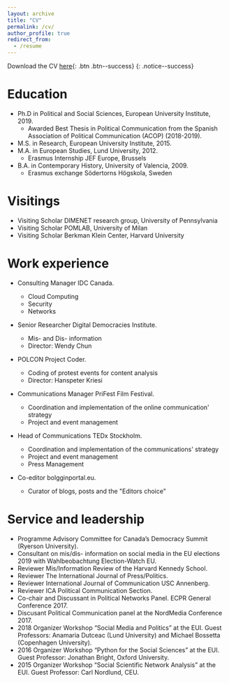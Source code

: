 ```yaml
---
layout: archive
title: "CV"
permalink: /cv/
author_profile: true
redirect_from:
  - /resume
---
```


Download the CV [here](/files/CV_Javier.pdf){: .btn .btn--success}
{: .notice--success}



Education
======
* Ph.D in Political and Social Sciences, European University Institute, 2019.
	- Awarded Best Thesis in Political Communication from the Spanish Association of Political Communication (ACOP) (2018-2019). 
* M.S. in Research, European University Institute, 2015.
* M.A. in European Studies, Lund University, 2012.
	- Erasmus Internship JEF Europe, Brussels
* B.A. in Contemporary History, University of Valencia, 2009.
	- Erasmus exchange Södertorns Högskola, Sweden
 
  
 Visitings
======  

- Visiting Scholar DIMENET research group, University of Pennsylvania
- Visiting Scholar POMLAB, University of Milan
- Visiting Scholar Berkman Klein Center, Harvard University
 
   
Work experience
======

* Consulting Manager IDC Canada.
  * Cloud Computing
  * Security
  * Networks


* Senior Researcher Digital Democracies Institute.
  * Mis- and Dis- information
  * Director: Wendy Chun


* POLCON Project Coder.
  * Coding of protest events for content analysis
  * Director: Hanspeter Kriesi
 
 
* Communications Manager PriFest Film Festival.
  * Coordination and implementation of the online communication' strategy
  * Project and event management
 
 
* Head of Communications TEDx Stockholm.
  * Coordination and implementation of the communications' strategy
  * Project and event management
  * Press Management
 
  
* Co-editor bolgginportal.eu.
  * Curator of blogs, posts and the "Editors choice"  
   
  
Service and leadership
====== 

* Programme Advisory Committee for Canada’s Democracy Summit (Ryerson University).
* Consultant on mis/dis- information on social media in the EU elections 2019 with Wahlbeobachtung Election-Watch EU.
* Reviewer Mis/Information Review of the Harvard Kennedy School.
* Reviewer The International Journal of Press/Politics.
* Reviewer International Journal of Communication USC Annenberg.
* Reviewer ICA Political Communication Section.
* Co-chair and Discussant in Political Networks Panel. ECPR General Conference 2017.
* Discusant Political Communication panel at the NordMedia Conference 2017.
* 2018 Organizer Workshop “Social Media and Politics” at the EUI. Guest Professors: Anamaria Dutceac (Lund University) and Michael Bossetta (Copenhagen University).
* 2016 Organizer Workshop “Python for the Social Sciences” at the EUI. Guest Professor: Jonathan Bright, Oxford University.
* 2015 Organizer Workshop “Social Scientific Network Analysis” at the EUI. Guest Professor: Carl Nordlund, CEU.
